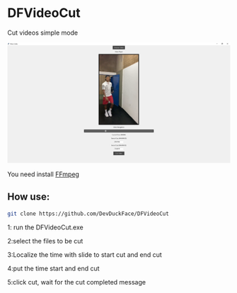# DFVideoCut
 Cut videos simple mode
 
 <img src="/img.png">

You need install [FFmpeg](https://ffmpeg.org/download.html)

## How use:

```bash
git clone https://github.com/DevDuckFace/DFVideoCut
```

1: run the DFVideoCut.exe 

2:select the files to be cut

3:Localize the time with slide to start cut and end cut 

4:put the time start and end cut

5:click cut, wait for the cut completed message


